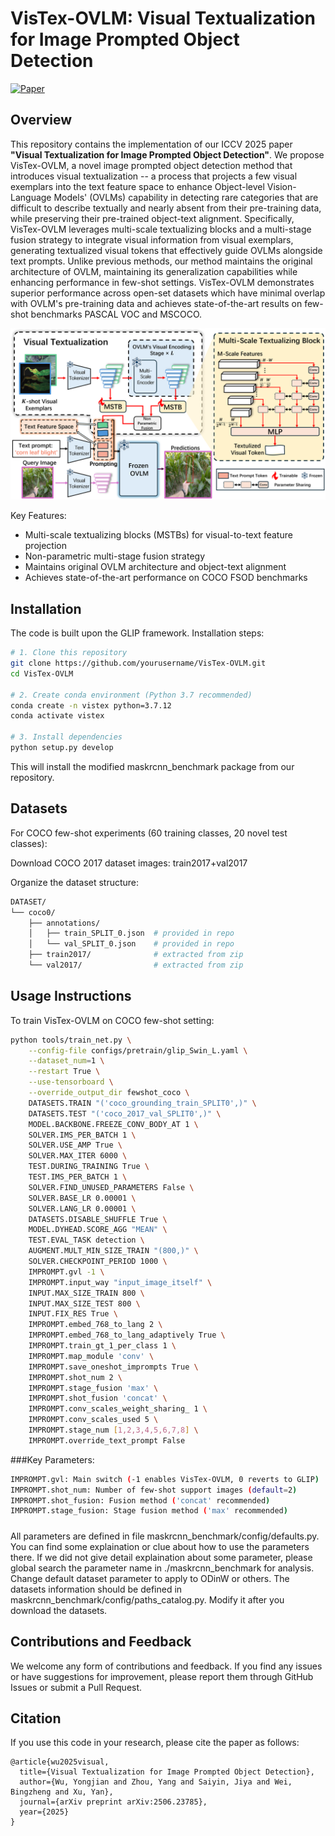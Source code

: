 # VisTex-OVLM: Visual Textualization for Image Prompted Object Detection

[![Paper](https://img.shields.io/badge/Paper-ICCV%202025-blue)](https://arxiv.org/abs/2506.23785)

## Overview
This repository contains the implementation of our ICCV 2025 paper **"Visual Textualization for Image Prompted Object Detection"**. We propose VisTex-OVLM, a novel image prompted object detection method that introduces visual textualization -- a process that projects a few visual exemplars into the text feature space to enhance Object-level Vision-Language Models' (OVLMs) capability in detecting rare categories that are difficult to describe textually and nearly absent from their pre-training data, while preserving their pre-trained object-text alignment. Specifically, VisTex-OVLM leverages multi-scale textualizing blocks and a multi-stage fusion strategy to integrate visual information from visual exemplars, generating textualized visual tokens that effectively guide OVLMs alongside text prompts. Unlike previous methods, our method maintains the original architecture of OVLM, maintaining its generalization capabilities while enhancing performance in few-shot settings. VisTex-OVLM demonstrates superior performance across open-set datasets which have minimal overlap with OVLM's pre-training data and achieves state-of-the-art results on few-shot benchmarks PASCAL VOC and MSCOCO.

![Method Overview](method.png)

Key Features:
- Multi-scale textualizing blocks (MSTBs) for visual-to-text feature projection
- Non-parametric multi-stage fusion strategy
- Maintains original OVLM architecture and object-text alignment
- Achieves state-of-the-art performance on COCO FSOD benchmarks

## Installation
The code is built upon the GLIP framework. Installation steps:

```bash
# 1. Clone this repository
git clone https://github.com/yourusername/VisTex-OVLM.git
cd VisTex-OVLM

# 2. Create conda environment (Python 3.7 recommended)
conda create -n vistex python=3.7.12
conda activate vistex

# 3. Install dependencies
python setup.py develop
```
This will install the modified maskrcnn_benchmark package from our repository.

## Datasets

For COCO few-shot experiments (60 training classes, 20 novel test classes):

Download COCO 2017 dataset images: train2017+val2017


Organize the dataset structure:
```bash
DATASET/
└── coco0/
    ├── annotations/
    │   ├── train_SPLIT_0.json  # provided in repo
    │   └── val_SPLIT_0.json    # provided in repo
    ├── train2017/              # extracted from zip
    └── val2017/                # extracted from zip
```
## Usage Instructions

To train VisTex-OVLM on COCO few-shot setting:


```bash
python tools/train_net.py \
    --config-file configs/pretrain/glip_Swin_L.yaml \
    --dataset_num=1 \
    --restart True \
    --use-tensorboard \
    --override_output_dir fewshot_coco \
    DATASETS.TRAIN "('coco_grounding_train_SPLIT0',)" \
    DATASETS.TEST "('coco_2017_val_SPLIT0',)" \
    MODEL.BACKBONE.FREEZE_CONV_BODY_AT 1 \
    SOLVER.IMS_PER_BATCH 1 \
    SOLVER.USE_AMP True \
    SOLVER.MAX_ITER 6000 \
    TEST.DURING_TRAINING True \
    TEST.IMS_PER_BATCH 1 \
    SOLVER.FIND_UNUSED_PARAMETERS False \
    SOLVER.BASE_LR 0.00001 \
    SOLVER.LANG_LR 0.00001 \
    DATASETS.DISABLE_SHUFFLE True \
    MODEL.DYHEAD.SCORE_AGG "MEAN" \
    TEST.EVAL_TASK detection \
    AUGMENT.MULT_MIN_SIZE_TRAIN "(800,)" \
    SOLVER.CHECKPOINT_PERIOD 1000 \
    IMPROMPT.gvl -1 \
    IMPROMPT.input_way "input_image_itself" \
    INPUT.MAX_SIZE_TRAIN 800 \
    INPUT.MAX_SIZE_TEST 800 \
    INPUT.FIX_RES True \
    IMPROMPT.embed_768_to_lang 2 \
    IMPROMPT.embed_768_to_lang_adaptively True \
    IMPROMPT.train_gt_1_per_class 1 \
    IMPROMPT.map_module 'conv' \
    IMPROMPT.save_oneshot_imprompts True \
    IMPROMPT.shot_num 2 \
    IMPROMPT.stage_fusion 'max' \
    IMPROMPT.shot_fusion 'concat' \
    IMPROMPT.conv_scales_weight_sharing_ 1 \
    IMPROMPT.conv_scales_used 5 \
    IMPROMPT.stage_num [1,2,3,4,5,6,7,8] \
    IMPROMPT.override_text_prompt False
```

###Key Parameters:
```bash
IMPROMPT.gvl: Main switch (-1 enables VisTex-OVLM, 0 reverts to GLIP)
IMPROMPT.shot_num: Number of few-shot support images (default=2)
IMPROMPT.shot_fusion: Fusion method ('concat' recommended)
IMPROMPT.stage_fusion: Stage fusion method ('max' recommended)
```
#####
All parameters are defined in file maskrcnn_benchmark/config/defaults.py. You can find some explaination or clue about how to use the parameters there. If we did not give detail explaination about some parameter, please global search the parameter name in ./maskrcnn_benchmark for analysis.
Change default dataset parameter to apply to ODinW or others. The datasets information should be defined in maskrcnn_benchmark/config/paths_catalog.py. Modify it after you download the datasets.
## Contributions and Feedback

We welcome any form of contributions and feedback. If you find any issues or have suggestions for improvement, please report them through GitHub Issues or submit a Pull Request.

## Citation

If you use this code in your research, please cite the paper as follows:

```
@article{wu2025visual,
  title={Visual Textualization for Image Prompted Object Detection},
  author={Wu, Yongjian and Zhou, Yang and Saiyin, Jiya and Wei, Bingzheng and Xu, Yan},
  journal={arXiv preprint arXiv:2506.23785},
  year={2025}
}
```
